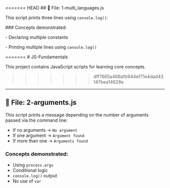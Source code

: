 <<<<<<< HEAD
\## 📁 File: 1-multi\_languages.js



This script prints three lines using `console.log()`:





\### Concepts demonstrated:

\- Declaring multiple constants

\- Printing multiple lines using `console.log()`


=======
\# JS-Fundamentals



This project contains JavaScript scripts for learning core concepts.
>>>>>>> dff7665a466afb944ef71e4dad43147bea14628e

---

## 📁 File: 2-arguments.js

This script prints a message depending on the number of arguments passed via the command line:

- If no arguments → `No argument`
- If one argument → `Argument found`
- If more than one → `Arguments found`

### Concepts demonstrated:
- Using `process.argv`
- Conditional logic
- `console.log()` output
- No use of `var`
